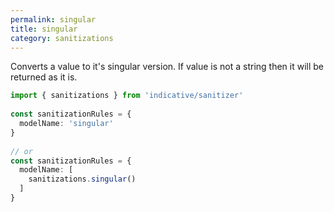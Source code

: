 ```yaml
---
permalink: singular
title: singular
category: sanitizations
---
```


Converts a value to it's singular version. If value is not a string
then it will be returned as it is.
 
```ts
import { sanitizations } from 'indicative/sanitizer'
 
const sanitizationRules = {
  modelName: 'singular'
}
 
// or
const sanitizationRules = {
  modelName: [
    sanitizations.singular()
  ]
}
```